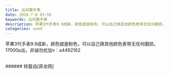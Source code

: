 ```yaml
---
title: 出闲置手表
date: 2018-7-8 03:59
keywords: 出闲置手表
description: 苹果3代手表9.9成新，颜色就是粉色，可以自己换其他颜色表带无任何磨损，17000p出，非诚勿扰加v：a4492162
categories: used
---
```

<td class="t_f" id="postmessage_1490397">

苹果3代手表9.9成新，颜色就是粉色，可以自己换其他颜色表带无任何磨损，17000p出，非诚勿扰加v：a4492162<br/>
<img alt="" border="0" class="zoom" data-cf-modified-949813ede21bc700eb602ee3-="" file="http://www.flw.ph/data/appbyme/upload/image/201807/08/55Kx8H7dRg1l.jpg" id="aimg_T58Mn" lazyloadthumb="1" onclick="" onmouseover="" src="http://www.flw.ph/data/appbyme/upload/image/201807/08/55Kx8H7dRg1l.jpg"/><br/>
<br/>
</td>
###### 转载自[菲龙网]